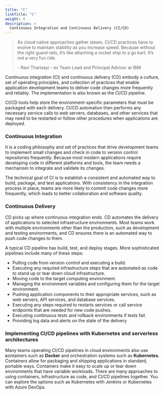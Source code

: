 ```yaml
---
title: "C"
linkTitle: "C"
weight: 4
description: >
  Continuous Integration and Continuous Delivery (CI/CD)
---
```


<!-- {{% pageinfo %}}
CI/CD
{{% /pageinfo %}} -->

> As cloud native approaches gather steam, CI/CD practices have to evolve to maintain stability as you increase speed. Because without the right guard rails, it’s like attaching a rocket ship to a go kart. It’s not a very fun ride.
>
> \- Ravi Tharisayi - ex Team Lead and Principal Advisor at IBM

Continuous integration (CI) and continuous delivery (CD) embody a culture, set of operating principles, and collection of practices that enable application development teams to deliver code changes more frequently and reliably. The implementation is also known as the CI/CD pipeline.

CI/CD tools help store the environment-specific parameters that must be packaged with each delivery. CI/CD automation then performs any necessary service calls to web servers, databases, and other services that may need to be restarted or follow other procedures when applications are deployed.

### Continuous Integration

It is a coding philosophy and set of practices that drive development teams to implement small changes and check in code to version control repositories frequently. Because most modern applications require developing code in different platforms and tools, the team needs a mechanism to integrate and validate its changes.

The technical goal of CI is to establish a consistent and automated way to build, package, and test applications. With consistency in the integration process in place, teams are more likely to commit code changes more frequently, which leads to better collaboration and software quality.


### Continuous Delivery 

CD picks up where continuous integration ends. CD automates the delivery of applications to selected infrastructure environments. Most teams work with multiple environments other than the production, such as development and testing environments, and CD ensures there is an automated way to push code changes to them.

A typical CD pipeline has build, test, and deploy stages. More sophisticated pipelines include many of these steps:

- Pulling code from version control and executing a build.
- Executing any required infrastructure steps that are automated as code to stand up or tear down cloud infrastructure.
- Moving code to the target computing environment.
- Managing the environment variables and configuring them for the target environment.
- Pushing application components to their appropriate services, such as web servers, API services, and database services.
- Executing any steps required to restarts services or call service endpoints that are needed for new code pushes.
- Executing continuous tests and rollback environments if tests fail.
- Providing log data and alerts on the state of the delivery

### Implementing CI/CD pipelines with Kubernetes and serverless architectures 

Many teams operating CI/CD pipelines in cloud environments also use **c**ontainers such as **Docker** and orchestration systems such as **Kubernetes**. Containers allow for packaging and shipping applications in standard, portable ways. Containers make it easy to scale up or tear down environments that have variable workloads.
There are many approaches to using containers, infrastructure as code, and CI/CD pipelines together. You can explore the options such as Kubernetes with Jenkins or Kubernetes with Azure DevOps.


